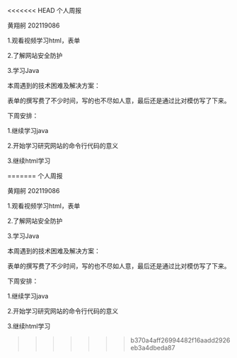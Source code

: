 <<<<<<< HEAD
个人周报

黄翔舸 202119086

1.观看视频学习html，表单

2.了解网站安全防护

3.学习Java

本周遇到的技术困难及解决方案：

表单的撰写费了不少时间，写的也不尽如人意，最后还是通过比对模仿写了下来。

下周安排：

1.继续学习java

2.开始学习研究网站的命令行代码的意义

3.继续html学习

=======
个人周报

黄翔舸 202119086

1.观看视频学习html，表单

2.了解网站安全防护

3.学习Java

本周遇到的技术困难及解决方案：

表单的撰写费了不少时间，写的也不尽如人意，最后还是通过比对模仿写了下来。

下周安排：

1.继续学习java

2.开始学习研究网站的命令行代码的意义

3.继续html学习

>>>>>>> b370a4aff26994482f16aadd2926eb3a4dbeda87
